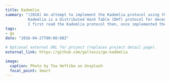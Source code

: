```yaml
---
title: Kademlia
summary: "(2018) An attempt to implement the Kademlia protocol using the Go language.
          Kademlia is a Distributed Hash Table (DHT) protocol for decentralized peer-to-peer computer networks and is mainly used in BitTorrent to find peers without relying on a tracker server.
          I first read the Kademlia protocol then, once implemented the appropriate data structures, started to fight with the un-connected UDP protocol (made me realize how much of a privilege it is to work with TCP)"
tags: 
- go
date: "2016-04-27T00:00:00Z"

# Optional external URL for project (replaces project detail page).
external_link: https://github.com/gallexis/go-kademlia

image:
  caption: Photo by Toa Heftiba on Unsplash
  focal_point: Smart
---
```

